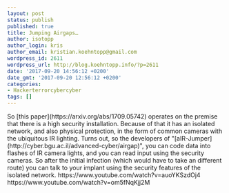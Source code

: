```yaml
---
layout: post
status: publish
published: true
title: Jumping Airgaps…
author: isotopp
author_login: kris
author_email: kristian.koehntopp@gmail.com
wordpress_id: 2611
wordpress_url: http://blog.koehntopp.info/?p=2611
date: '2017-09-20 14:56:12 +0200'
date_gmt: '2017-09-20 12:56:12 +0200'
categories:
- Hackerterrorcybercyber
tags: []
---
```

<p>So [this paper](https://arxiv.org/abs/1709.05742) operates on the premise that there is a high security installation. Because of that it has an isolated network, and also physical protection, in the form of common cameras with the ubiquitous IR lighting. Turns out, so the developers of "[aIR-Jumper](http://cyber.bgu.ac.il/advanced-cyber/airgap)", you can code data into flashes of IR camera lights, and you can read input using the security cameras. So after the initial infection (which would have to take an different route) you can talk to your implant using the security features of the isolated network. <!--more--> https://www.youtube.com/watch?v=auoYKSzdOj4 https://www.youtube.com/watch?v=om5fNqKjj2M</p>
